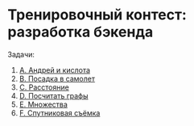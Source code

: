 # Тренировочный контест: разработка бэкенда

Задачи:
1) [A. Андрей и кислота]()
2) [B. Посадка в самолет]()
3) [C. Расстояние]()
4) [D. Посчитать графы]()
5) [E. Множества]()
6) [F. Спутниковая съёмка]()
